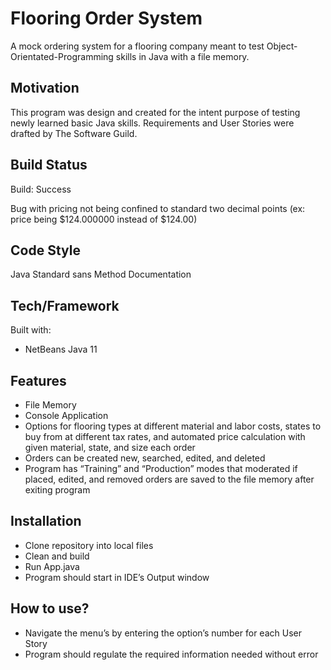 # Flooring Order System
A mock ordering system for a flooring company meant to test Object-Orientated-Programming skills in Java with a file memory.

## Motivation
This program was design and created for the intent purpose of testing newly learned basic Java skills. Requirements and User Stories were drafted by The Software Guild.

## Build Status
Build: Success

Bug with pricing not being confined to standard two decimal points (ex: price being $124.000000 instead of $124.00)

## Code Style
Java Standard sans Method Documentation

## Tech/Framework
Built with:
* NetBeans Java 11

## Features
* File Memory
* Console Application
* Options for flooring types at different material and labor costs, states to buy from at different tax rates, and automated price calculation with given material, state, and size each order
* Orders can be created new, searched, edited, and deleted
* Program has “Training” and “Production” modes that moderated if placed, edited, and removed orders are saved to the file memory after exiting program

## Installation
* Clone repository into local files
* Clean and build
* Run App.java
* Program should start in IDE’s Output window

## How to use?
* Navigate the menu’s by entering the option’s number for each User Story
* Program should regulate the required information needed without error